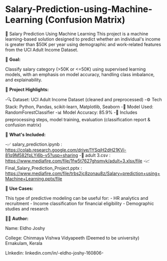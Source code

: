# Salary-Prediction-using-Machine-Learning (Confusion Matrix)

💼 Salary Prediction Using Machine Learning  This project is a machine learning-based solution designed to predict whether an individual's income is greater than $50K per year using demographic and work-related features from the UCI Adult Income Dataset.


🎯 **Goal:**

Classify salary category (>50K or <=50K) using supervised learning models, with an emphasis on model accuracy, handling class imbalance, and explainability.


🚀 **Project Highlights:**

   -🔍 Dataset: UCI Adult Income Dataset (cleaned and preprocessed)
   -⚙️ Tech Stack: Python, Pandas, scikit-learn, Matplotlib, Seaborn
   -🧠 Model Used: RandomForestClassifier
   -📊 Model Accuracy: 85.9%
   -🧪 Includes preprocessing steps, model training, evaluation (classification report & confusion matrix)
   
   
📂 **What's Included:**

  -✅ salary_prediction.ipynb : https://colab.research.google.com/drive/1YSqjH2dH21KVi-81q9M582fpLYj6b-v5?usp=sharing
  -📄 adult 3.csv : https://www.mediafire.com/file/1fw5t7627ghsmvk/adult+3.xlsx/file
  -📈 Final_Salary_Prediction_Project.pptx : https://www.mediafire.com/file/trbs2jc8zonau8z/Salary+prediction+using+Machine+Learning.pptx/file
  

📌 **Use Cases:**

 This type of predictive modeling can be useful for:
    - HR analytics and recruitment 
    - Income classification for financial eligibility
    - Demographic studies and research
    

🧑‍💻 **Author:**

Name: Eldho Joshy

College: Chinmaya Vishwa Vidyapeeth (Deemed to be university) Ernakulam, Kerala

LInkedin: linkedin.com/in/-eldho-joshy-160806-

